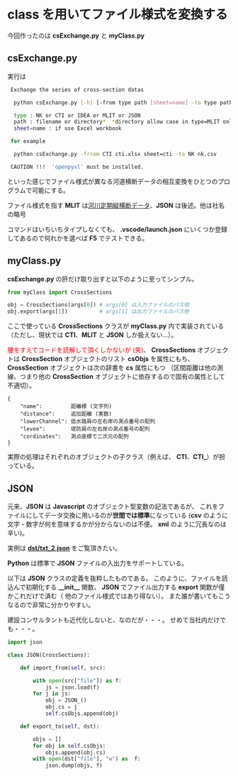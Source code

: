 # class を用いてファイル様式を変換する

今回作ったのは **csExchange.py** と **myClass.py**

## csExchange.py

実行は

```sh
 Exchange the series of cross-section datas

  python csExchange.py [-h] [-from type path [sheet=name] -to type path [sheet=name]]

  type : NK or CTI or IDEA or MLIT or JSON
  path : filename or directory*  *directory allow case in type=MLIT only
  sheet=name : if use Excel workbook

 for example

  python csExchange.py -frrom CTI cti.xlsx sheet=cti -to NK nk.csv

 CAUTION !!!  'openpyxl' must be installed.
```

といった感じでファイル様式が異なる河道横断データの相互変換をひとつのプログラムで可能にする。

ファイル様式を指す **MLIT** は[河川定期縦横断データ](guideline.md)、**JSON** は後述。他は社名の略号

コマンドはいちいちタイプしなくても、 **.vscode/launch.json** にいくつか登録してあるので何れかを選べば **F5** でテストできる。


## myClass.py

**csExchange.py** の肝だけ取り出すと以下のように至ってシンプル。

```Python
from myClass import CrossSections

obj = CrossSections(args[0]) # args[0] は入力ファイルのパス他
obj.export(args[1])          # args[1] は出力ファイルのパス他
```

ここで使っている **CrossSections** クラスが **myClass.py** 内で実装されている
（ただし、現状では **CTI**、**MLIT** と **JSON** しか扱えない...）。

<span style="color: red;"> 腰をすえてコードを読解して頂くしかないが (笑)</span>、
**CrossSections** オブジェクトは **CrossSection** オブジェクトのリスト
**csObjs** を属性にもち、
**CrossSection** オブジェクトは次の辞書を **cs** 属性にもつ
（区間距離は他の測線、つまり他の **CrossSection** オブジェクトに依存するので固有の属性として不適切）。 

```
{
    "name":         距離標 (文字列)
    "distance":     追加距離 (実数)
    "lowerChannel": 低水路肩の左右岸の測点番号の配列
    "levee":        堤防肩の左右岸の測点番号の配列
    "cordinates":   測点座標で二次元の配列
}
```

実際の処理はそれぞれのオブジェクトの子クラス（例えば、
**CTI**、**CTI_**）が担っている。

## JSON

元来、**JSON** は **Javascript** のオブジェクト型変数の記法であるが、
これをファイルにしてデータ交換に用いるのが**世間では標準**になっている
(**csv** のように文字・数字が何を意味するかが分からないのは不便。
**xml** のように冗長なのは辛い)。

実例は [**dst/txt_2.json**](dst/txt_2.json) をご覧頂きたい。

**Python** は標準で **JSON** ファイルの入出力をサポートしている。

以下は **JSON** クラスの定義を抜粋したものである。
このように、ファイルを読込んで初期化する **\_\_init\_\_** 関数、
**JSON** でファイル出力する **export** 関数が僅かこれだけで済む（
他のファイル様式ではあり得ない）。
また誰が書いてもこうなるので非常に分かりやすい。

建設コンサルタントも近代化しないと、なのだが・・・。
せめて当社内だけでも・・・。

```Python
import json

class JSON(CrossSections):

    def import_from(self, src):

        with open(src["file"]) as f:
            js = json.load(f)
        for j in js:
            obj = JSON_()
            obj.cs = j
            self.csObjs.append(obj)

    def export_to(self, dst):

        objs = []
        for obj in self.csObjs:
            objs.append(obj.cs)
        with open(dst["file"], "w") as  f:
            json.dump(objs, f)
```
